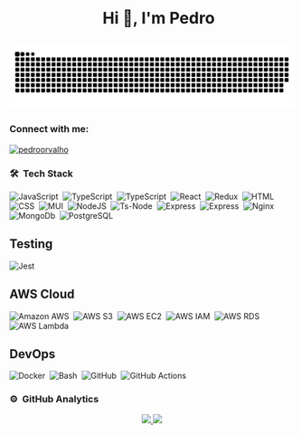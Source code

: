 <!--h1 without bottom border-->
<div id="user-content-toc">
  <ul align="center">
    <summary><h1 style="display: inline-block">Hi 👋, I'm Pedro</h1></summary>
  </ul>
</div>
<!--- snake -->
<div align="center">
  <img  src="https://github.com/1999AZZAR/1999AZZAR/blob/main/resources/img/grid-snake.svg"
       alt="snake" /></a>
</div>

<h3 align="left">Connect with me:</h3>
<p align="left">
<a href="https://linkedin.com/in/pedroorvalho" target="blank"><img align="center" src="https://raw.githubusercontent.com/rahuldkjain/github-profile-readme-generator/master/src/images/icons/Social/linked-in-alt.svg" alt="pedroorvalho" height="30" width="40" /></a>
</p>

<!---Languages and Tools -->
### 🛠 &nbsp;Tech Stack

![JavaScript](https://img.shields.io/badge/-JavaScript-05122A?style=flat&logo=javascript)&nbsp;
![TypeScript](https://img.shields.io/badge/-TypeScript-05122A?style=flat&logo=typescript)&nbsp;
![TypeScript](https://img.shields.io/badge/-Java-05122A?style=flat&logo=java)&nbsp;
![React](https://img.shields.io/badge/-Redux-05122A?style=flat&logo=redux)&nbsp;
![Redux](https://img.shields.io/badge/-React-05122A?style=flat&logo=react)&nbsp;
![HTML](https://img.shields.io/badge/-HTML-05122A?style=flat&logo=HTML5)&nbsp;
![CSS](https://img.shields.io/badge/-CSS-05122A?style=flat&logo=CSS3&logoColor=1572B6)&nbsp;
![MUI](https://img.shields.io/badge/-MUI-05122A?style=flat&logo=mui)&nbsp;
![NodeJS](https://img.shields.io/badge/-NodeJS-05122A?style=flat&logo=nodedotjs)&nbsp;
![Ts-Node](https://img.shields.io/badge/-Ts--Node-05122A?style=flat&logo=tsnode)&nbsp;
![Express](https://img.shields.io/badge/-Express-05122A?style=flat&logo=express)&nbsp;
![Express](https://img.shields.io/badge/-Spring-05122A?style=flat&logo=spring)&nbsp;
![Nginx](https://img.shields.io/badge/-Nginx-05122A?style=flat&logo=nginx)&nbsp;
![MongoDb](https://img.shields.io/badge/-MongoDb-05122A?style=flat&logo=mongodb)&nbsp;
![PostgreSQL](https://img.shields.io/badge/-PostgreSQL-05122A?style=flat&logo=postgresql)&nbsp;

## Testing
![Jest](https://img.shields.io/badge/-Jest-05122A?style=flat&logo=jest)&nbsp;

## AWS Cloud
![Amazon AWS](https://img.shields.io/badge/-Amazon--AWS-05122A?style=flat&logo=amazonaws)&nbsp;
![AWS S3](https://img.shields.io/badge/-AWS--S3-05122A?style=flat&logo=amazons3)&nbsp;
![AWS EC2](https://img.shields.io/badge/-AWS--EC2-05122A?style=flat&logo=amazonec2)&nbsp;
![AWS IAM](https://img.shields.io/badge/-AWS--IAM-05122A?style=flat&logo=amazoniam)&nbsp;
![AWS RDS](https://img.shields.io/badge/-AWS--RDS-05122A?style=flat&logo=amazonrds)&nbsp;
![AWS Lambda](https://img.shields.io/badge/-AWS--Lambda-05122A?style=flat&logo=awslambda)&nbsp;

## DevOps
![Docker](https://img.shields.io/badge/-Docker-05122A?style=flat&logo=docker)&nbsp;
![Bash](https://img.shields.io/badge/-Bash-05122A?style=flat&logo=gnubash)&nbsp;
![GitHub](https://img.shields.io/badge/-GitHub-05122A?style=flat&logo=github)&nbsp;
![GitHub Actions](https://img.shields.io/badge/-GitHub--Actions-05122A?style=flat&logo=githubactions)&nbsp;


### ⚙️ &nbsp;GitHub Analytics

<p align="center">
<a href="https://github.com/AVS1508">
  <img height="180em" src="https://github-readme-stats-eight-theta.vercel.app/api?username=pedroOrvalho&show_icons=true&theme=algolia&include_all_commits=true&count_private=true"/>
  <img height="180em" src="https://github-readme-stats-eight-theta.vercel.app/api/top-langs/?username=pedroOrvalho&layout=compact&langs_count=8&theme=algolia"/>
</a>
</p>
